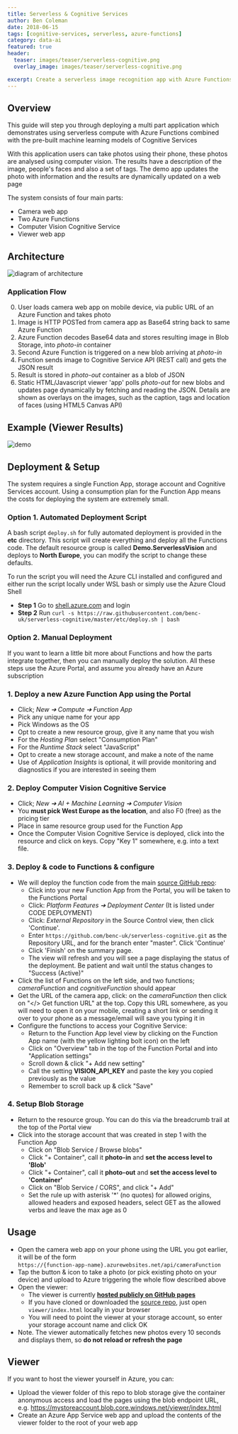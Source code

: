 ```yaml
---
title: Serverless & Cognitive Services
author: Ben Coleman
date: 2018-06-15
tags: [cognitive-services, serverless, azure-functions]
category: data-ai
featured: true
header:
  teaser: images/teaser/serverless-cognitive.png
  overlay_image: images/teaser/serverless-cognitive.png

excerpt: Create a serverless image recognition app with Azure Functions and Cognitive Services
---
```


## Overview
This guide will step you through deploying a multi part application which demonstrates using serverless compute with Azure Functions combined with the pre-built machine learning models of Cognitive Services 

With this application users can take photos using their phone, these photos are analysed using computer vision. The results have a description of the image, people's faces and also a set of tags. The demo app updates the photo with information and the results are dynamically updated on a web page

The system consists of four main parts:
- Camera web app
- Two Azure Functions 
- Computer Vision Cognitive Service
- Viewer web app


## Architecture
![diagram of architecture](images/diagram.png)


### Application Flow 

0. User loads camera web app on mobile device, via public URL of an Azure Function and takes photo
1. Image is HTTP POSTed from camera app as Base64 string back to same Azure Function
2. Azure Function decodes Base64 data and stores resulting image in Blob Storage, into *photo-in* container
3. Second Azure Function is triggered on a new blob arriving at *photo-in* 
4. Function sends image to Cognitive Service API (REST call) and gets the JSON result
5. Result is stored in *photo-out* container as a blob of JSON
6. Static HTML/Javascript viewer 'app' polls *photo-out* for new blobs and updates page dynamically by fetching and reading the JSON. Details are shown as overlays on the images, such as the caption, tags and location of faces (using HTML5 Canvas API)


## Example (Viewer Results)
![demo](images/demo.png)


## Deployment & Setup
The system requires a single Function App, storage account and Cognitive Services account. Using a consumption plan for the Function App means the costs for deploying the system are extremely small.

### Option 1. Automated Deployment Script 
A bash script `deploy.sh` for fully automated deployment is provided in the **etc** directory. This script will create everything and deploy all the Functions code. The default resource group is called ****Demo.ServerlessVision**** and deploys to **North Europe**, you can modify the script to change these defaults.  

To run the script you will need the Azure CLI installed and configured and either run the script locally under WSL bash or simply use the Azure Cloud Shell

- **Step 1** Go to [shell.azure.com](shell.azure.com) and login
- **Step 2** Run `curl -s https://raw.githubusercontent.com/benc-uk/serverless-cognitive/master/etc/deploy.sh | bash`

### Option 2. Manual Deployment
If you want to learn a little bit more about Functions and how the parts integrate together, then you can manually deploy the solution. All these steps use the Azure Portal, and assume you already have an Azure subscription

### 1. Deploy a new Azure Function App using the Portal 
- Click; *New ➔ Compute ➔ Function App*
- Pick any unique name for your app
- Pick Windows as the OS
- Opt to create a new resource group, give it any name that you wish
- For the *Hosting Plan* select "Consumption Plan"
- For the *Runtime Stack* select "JavaScript"
- Opt to create a new storage account, and make a note of the name
- Use of *Application Insights* is optional, it will provide monitoring and diagnostics if you are interested in seeing them

### 2. Deploy Computer Vision Cognitive Service
- Click; *New ➔ AI + Machine Learning ➔ Computer Vision*
- You **must pick West Europe as the location**, and also F0 (free) as the pricing tier
- Place in same resource group used for the Function App
- Once the Computer Vision Cognitive Service is deployed, click into the resource and click on keys. Copy "Key 1" somewhere, e.g. into a text file.

### 3. Deploy & code to Functions & configure
- We will deploy the function code from the main [source GitHub repo](https://github.com/benc-uk/serverless-cognitive):
  - Click into your new Function App from the Portal, you will be taken to the Functions Portal
  - Click: *Platform Features ➔ Deployment Center* (It is listed under CODE DEPLOYMENT)
  - Click: *External Repository* in the Source Control view, then click 'Continue'.
  - Enter `https://github.com/benc-uk/serverless-cognitive.git` as the Repository URL, and for the branch enter "master". Click 'Continue'
  - Click 'Finish' on the summary page.
  - The view will refresh and you will see a page displaying the status of the deployment. Be patient and wait until the status changes to "Success (Active)"
- Click the list of Functions on the left side, and two functions; *cameraFunction* and *cognitiveFunction* should appear
- Get the URL of the camera app, click: on the *cameraFunction* then click on "</> Get function URL" at the top. Copy this URL somewhere, as you will need to open it on your mobile, creating a short link or sending it over to your phone as a message/email will save you typing it in
- Configure the functions to access your Cognitive Service:
  - Return to the Function App level view by clicking on the Function App name (with the yellow lighting bolt icon) on the left
  - Click on "Overview" tab in the top of the Function Portal and into "Application settings"
  - Scroll down & click "+ Add new setting"
  - Call the setting **VISION_API_KEY** and paste the key you copied previously as the value
  - Remember to scroll back up & click "Save"

### 4. Setup Blob Storage 
- Return to the resource group. You can do this via the breadcrumb trail at the top of the Portal view
- Click into the storage account that was created in step 1 with the Function App
  - Click on "Blob Service / Browse blobs"
  - Click "+ Container", call it **photo-in** and **set the access level to 'Blob'**
  - Click "+ Container", call it **photo-out** and **set the access level to 'Container'**
  - Click on "Blob Service / CORS", and click "+ Add"
  - Set the rule up with asterisk '*' (no quotes) for allowed origins, allowed headers and exposed headers, select GET as the allowed verbs and leave the max age as 0


## Usage
- Open the camera web app on your phone using the URL you got earlier, it will be of the form  
`https://{function-app-name}.azurewebsites.net/api/cameraFunction`
- Tap the button & icon to take a photo (or pick existing photo on your device) and upload to Azure triggering the whole flow described above 
- Open the viewer:
  - The viewer is currently [**hosted publicly on GitHub pages**](http://hub.benco.io/serverless-cognitive/viewer)
  - If you have cloned or downloaded the [source repo](https://github.com/benc-uk/serverless-cognitive), just open `viewer/index.html` locally in your browser
  - You will need to point the viewer at your storage account, so enter your storage account name and click OK
- Note. The viewer automatically fetches new photos every 10 seconds and displays them, so **do not reload or refresh the page**


## Viewer
If you want to host the viewer yourself in Azure, you can:
- Upload the viewer folder of this repo to blob storage give the container anonymous access and load the pages using the blob endpoint URL, e.g. https://mystoreaccount.blob.core.windows.net/viewer/index.html
- Create an Azure App Service web app and upload the contents of the viewer folder to the root of your web app